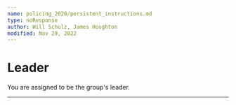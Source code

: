```yaml
---
name: policing_2020/persistent_instructions.md
type: noResponse
author: Will Schulz, James Houghton
modified: Nov 29, 2022
---
```


# Leader

You are assigned to be the group's leader.

---
